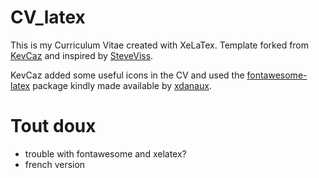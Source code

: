 # CV_latex

This is my Curriculum Vitae created with XeLaTex. Template forked from [KevCaz](https://github.com/KevCaz) and inspired by [SteveViss](https://github.com/SteveViss).

KevCaz added some useful icons in the CV and used the [fontawesome-latex](https://github.com/xdanaux/fontawesome-latex)
package kindly made available by [xdanaux](https://github.com/xdanaux).


# Tout doux
- trouble with fontawesome and xelatex?
- french version
